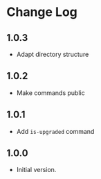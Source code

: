 # Change Log

## 1.0.3

- Adapt directory structure

## 1.0.2

- Make commands public

## 1.0.1

- Add `is-upgraded` command

## 1.0.0

- Initial version.
